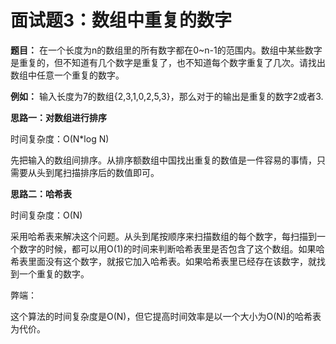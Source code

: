 # 面试题3：数组中重复的数字

**题目：** 在一个长度为n的数组里的所有数字都在0~n-1的范围内。数组中某些数字是重复的，但不知道有几个数字是重复了，也不知道每个数字重复了几次。请找出数组中任意一个重复的数字。



**例如：** 输入长度为7的数组{2,3,1,0,2,5,3}，那么对于的输出是重复的数字2或者3.



**思路一：对数组进行排序**

时间复杂度：O(N*log N)

先把输入的数组间排序。从排序额数组中国找出重复的数值是一件容易的事情，只需要从头到尾扫描排序后的数值即可。

**思路二：哈希表**

时间复杂度：O(N)

采用哈希表来解决这个问题。从头到尾按顺序来扫描数组的每个数字，每扫描到一个数字的时候，都可以用O(1)的时间来判断哈希表里是否包含了这个数组。如果哈希表里面没有这个数字，就报它加入哈希表。如果哈希表里已经存在该数字，就找到一个重复的数字。

弊端：

这个算法的时间复杂度是O(N)，但它提高时间效率是以一个大小为O(N)的哈希表为代价。



